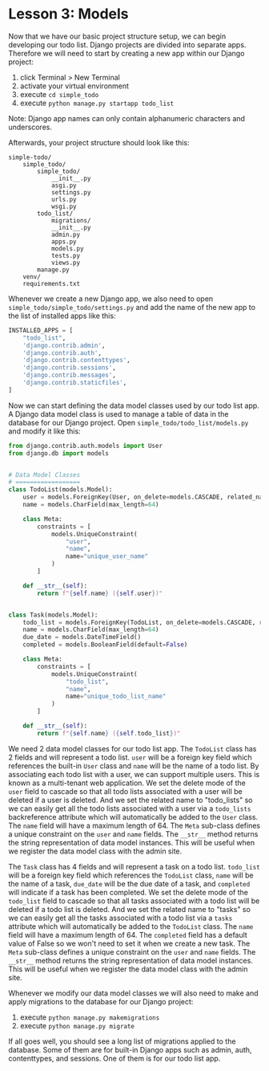 # Lesson 3: Models

Now that we have our basic project structure setup, we can begin developing our todo list. Django projects are divided into separate apps. Therefore we will need to start by creating a new app within our Django project:
01. click Terminal > New Terminal
02. activate your virtual environment
03. execute `cd simple_todo`
04. execute `python manage.py startapp todo_list`

Note: Django app names can only contain alphanumeric characters and underscores.

Afterwards, your project structure should look like this:
```
simple-todo/
    simple_todo/
        simple_todo/
            __init__.py
            asgi.py
            settings.py
            urls.py
            wsgi.py
        todo_list/
            migrations/
            __init__.py
            admin.py
            apps.py
            models.py
            tests.py
            views.py
        manage.py
    venv/
    requirements.txt
```

Whenever we create a new Django app, we also need to open `simple_todo/simple_todo/settings.py` and add the name of the new app to the list of installed apps like this:
```python
INSTALLED_APPS = [
    "todo_list",
    'django.contrib.admin',
    'django.contrib.auth',
    'django.contrib.contenttypes',
    'django.contrib.sessions',
    'django.contrib.messages',
    'django.contrib.staticfiles',
]
```

Now we can start defining the data model classes used by our todo list app. A Django data model class is used to manage a table of data in the database for our Django project. Open `simple_todo/todo_list/models.py` and modify it like this:
```python
from django.contrib.auth.models import User
from django.db import models


# Data Model Classes
# ==================
class TodoList(models.Model):
    user = models.ForeignKey(User, on_delete=models.CASCADE, related_name="todo_lists")
    name = models.CharField(max_length=64)

    class Meta:
        constraints = [
            models.UniqueConstraint(
                "user",
                "name",
                name="unique_user_name"
            )
        ]

    def __str__(self):
        return f"{self.name} ({self.user})"


class Task(models.Model):
    todo_list = models.ForeignKey(TodoList, on_delete=models.CASCADE, related_name="tasks")
    name = models.CharField(max_length=64)
    due_date = models.DateTimeField()
    completed = models.BooleanField(default=False)

    class Meta:
        constraints = [
            models.UniqueConstraint(
                "todo_list",
                "name",
                name="unique_todo_list_name"
            )
        ]

    def __str__(self):
        return f"{self.name} ({self.todo_list})"
```

We need 2 data model classes for our todo list app. The `TodoList` class has 2 fields and will represent a todo list. `user` will be a foreign key field which references the built-in `User` class and `name` will be the name of a todo list. By associating each todo list with a user, we can support multiple users. This is known as a multi-tenant web application. We set the delete mode of the `user` field to cascade so that all todo lists associated with a user will be deleted if a user is deleted. And we set the related name to "todo_lists" so we can easily get all the todo lists associated with a user via a `todo_lists` backreference attribute which will automatically be added to the `User` class. The `name` field will have a maximum length of 64. The `Meta` sub-class defines a unique constraint on the `user` and `name` fields. The `__str__` method returns the string representation of data model instances. This will be useful when we register the data model class with the admin site.

The `Task` class has 4 fields and will represent a task on a todo list. `todo_list` will be a foreign key field which references the `TodoList` class, `name` will be the name of a task, `due_date` will be the due date of a task, and `completed` will indicate if a task has been completed. We set the delete mode of the `todo_list` field to cascade so that all tasks associated with a todo list will be deleted if a todo list is deleted. And we set the related name to "tasks" so we can easily get all the tasks associated with a todo list via a `tasks` attribute which will automatically be added to the `TodoList` class. The `name` field will have a maximum length of 64. The `completed` field has a default value of False so we won't need to set it when we create a new task. The `Meta` sub-class defines a unique constraint on the `user` and `name` fields. The `__str__` method returns the string representation of data model instances. This will be useful when we register the data model class with the admin site.

Whenever we modify our data model classes we will also need to make and apply migrations to the database for our Django project:
01. execute `python manage.py makemigrations`
02. execute `python manage.py migrate`

If all goes well, you should see a long list of migrations applied to the database. Some of them are for built-in Django apps such as admin, auth, contenttypes, and sessions. One of them is for our todo list app.

